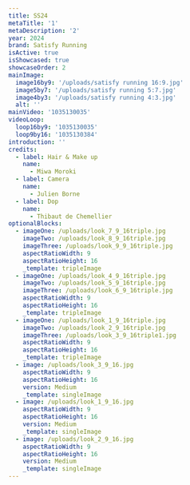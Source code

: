 ```yaml
---
title: SS24
metaTitle: '1'
metaDescription: '2'
year: 2024
brand: Satisfy Running
isActive: true
isShowcased: true
showcaseOrder: 2
mainImage:
  image16by9: '/uploads/satisfy running 16:9.jpg'
  image5by7: '/uploads/satisfy running 5:7.jpg'
  image4by3: '/uploads/satisfy running 4:3.jpg'
  alt: ''
mainVideo: '1035130035'
videoLoop:
  loop16by9: '1035130035'
  loop9by16: '1035130384'
introduction: ''
credits:
  - label: Hair & Make up
    name:
      - Miwa Moroki
  - label: Camera
    name:
      - Julien Borne
  - label: Dop
    name:
      - Thibaut de Chemellier
optionalBlocks:
  - imageOne: /uploads/look_7_9_16triple.jpg
    imageTwo: /uploads/look_8_9_16triple.jpg
    imageThree: /uploads/look_9_9_16triple.jpg
    aspectRatioWidth: 9
    aspectRatioHeight: 16
    _template: tripleImage
  - imageOne: /uploads/look_4_9_16triple.jpg
    imageTwo: /uploads/look_5_9_16triple.jpg
    imageThree: /uploads/look_6_9_16triple.jpg
    aspectRatioWidth: 9
    aspectRatioHeight: 16
    _template: tripleImage
  - imageOne: /uploads/look_1_9_16triple.jpg
    imageTwo: /uploads/look_2_9_16triple.jpg
    imageThree: /uploads/look_3_9_16triple1.jpg
    aspectRatioWidth: 9
    aspectRatioHeight: 16
    _template: tripleImage
  - image: /uploads/look_3_9_16.jpg
    aspectRatioWidth: 9
    aspectRatioHeight: 16
    version: Medium
    _template: singleImage
  - image: /uploads/look_1_9_16.jpg
    aspectRatioWidth: 9
    aspectRatioHeight: 16
    version: Medium
    _template: singleImage
  - image: /uploads/look_2_9_16.jpg
    aspectRatioWidth: 9
    aspectRatioHeight: 16
    version: Medium
    _template: singleImage
---
```


